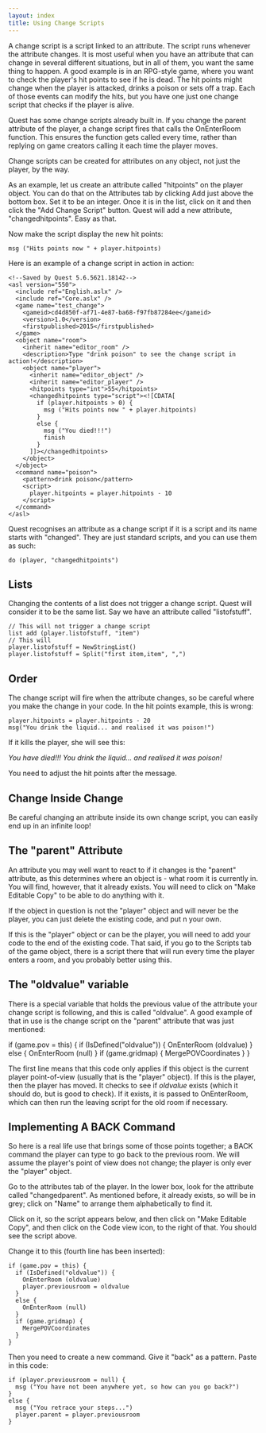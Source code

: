 ```yaml
---
layout: index
title: Using Change Scripts
---
```


A change script is a script linked to an attribute. The script runs whenever the attribute changes. It is most useful when you have an attribute that can change in several different situations, but in all of them, you want the same thing to happen. A good example is in an RPG-style game, where you want to check the player's hit points to see if he is dead. The hit points might change when the player is attacked, drinks a poison or sets off a trap. Each of those events can modify the hits, but you have one just one change script that checks if the player is alive.

Quest has some change scripts already built in. If you change the parent attribute of the player, a change script fires that calls the OnEnterRoom function. This ensures the function gets called every time, rather than replying on game creators calling it each time the player moves.

Change scripts can be created for attributes on any object, not just the player, by the way.

As an example, let us create an attribute called "hitpoints" on the player object. You can do that on the Attributes tab by clicking Add just above the bottom box. Set it to be an integer. Once it is in the list, click on it and then click the "Add Change Script" button. Quest will add a new attribute, "changedhitpoints". Easy as that.

Now make the script display the new hit points:

    msg ("Hits points now " + player.hitpoints)

Here is an example of a change script in action in action:

    <!--Saved by Quest 5.6.5621.18142-->
    <asl version="550">
      <include ref="English.aslx" />
      <include ref="Core.aslx" />
      <game name="test_change">
        <gameid>cd4d850f-af71-4e87-ba68-f97fb87284ee</gameid>
        <version>1.0</version>
        <firstpublished>2015</firstpublished>
      </game>
      <object name="room">
        <inherit name="editor_room" />
        <description>Type "drink poison" to see the change script in action!</description>
        <object name="player">
          <inherit name="editor_object" />
          <inherit name="editor_player" />
          <hitpoints type="int">55</hitpoints>
          <changedhitpoints type="script"><![CDATA[
            if (player.hitpoints > 0) {
              msg ("Hits points now " + player.hitpoints)
            }
            else {
              msg ("You died!!!")
              finish
            }
          ]]></changedhitpoints>
        </object>
      </object>
      <command name="poison">
        <pattern>drink poison</pattern>
        <script>
          player.hitpoints = player.hitpoints - 10
        </script>
      </command>
    </asl>

Quest recognises an attribute as a change script if it is a script and its name starts with "changed". They are just standard scripts, and you can use them as such:

    do (player, "changedhitpoints")


Lists
-----

Changing the contents of a list does not trigger a change script. Quest will consider it to be the same list. Say we have an attribute called "listofstuff". 

    // This will not trigger a change script
    list add (player.listofstuff, "item")
    // This will
    player.listofstuff = NewStringList()
    player.listofstuff = Split("first item,item", ",")


Order
-----

The change script will fire when the attribute changes, so be careful where you make the change in your code. In the hit points example, this is wrong:

    player.hitpoints = player.hitpoints - 20
    msg("You drink the liquid... and realised it was poison!")

If it kills the player, she will see this:

*You have died!!!*
*You drink the liquid... and realised it was poison!*

You need to adjust the hit points after the message.


Change Inside Change
--------------------

Be careful changing an attribute inside its own change script, you can easily end up in an infinite loop!


The "parent" Attribute
----------------------

An attribute you may well want to react to if it changes is the "parent" attribute, as this determines where an object is - what room it is currently in. You will find, however, that it already exists. You will need to click on "Make Editable Copy" to be able to do anything with it.

If the object in question is not the "player" object and will never be the player, you can just delete the existing code, and put n your own.

If this is the "player" object or can be the player, you will need to add your code to the end of the existing code. That said, if you go to the Scripts tab of the game object, there is a script there that will run every time the player enters a room, and you probably better using this.


The "oldvalue" variable
---------------------

There is a special variable that holds the previous value of the attribute your change script is following, and this is called "oldvalue". A good example of that in use is the change script on the "parent" attribute that was just mentioned:

if (game.pov = this) {
  if (IsDefined("oldvalue")) {
    OnEnterRoom (oldvalue)
  }
  else {
    OnEnterRoom (null)
  }
  if (game.gridmap) {
    MergePOVCoordinates
  }
}

The first line means that this code only applies if this object is the current player point-of-view (usually that is the "player" object). If this is the player, then the player has moved. It checks to see if *oldvalue* exists (which it should do, but is good to check). If it exists, it is passed to OnEnterRoom, which can then run the leaving script for the old room if necessary.


Implementing A BACK Command
---------------------------

So here is a real life use that brings some of those points together; a BACK command the player can type to go back to the previous room. We will assume the player's point of view does not change; the player is only ever the "player" object.

Go to the attributes tab of the player. In the lower box, look for the attribute called "changedparent". As mentioned before, it already exists, so will be in grey; click on "Name" to arrange them alphabetically to find it.

Click on it, so the script appears below, and then click on "Make Editable Copy", and then click on the Code view icon, to the right of that. You should see the script above.

Change it to this (fourth line has been inserted):

    if (game.pov = this) {
      if (IsDefined("oldvalue")) {
        OnEnterRoom (oldvalue)
        player.previousroom = oldvalue
      }
      else {
        OnEnterRoom (null)
      }
      if (game.gridmap) {
        MergePOVCoordinates
      }
    }

Then you need to create a new command. Give it "back" as a pattern. Paste in this code:

    if (player.previousroom = null) {
      msg ("You have not been anywhere yet, so how can you go back?")
    }
    else {
      msg ("You retrace your steps...")
      player.parent = player.previousroom
    }

